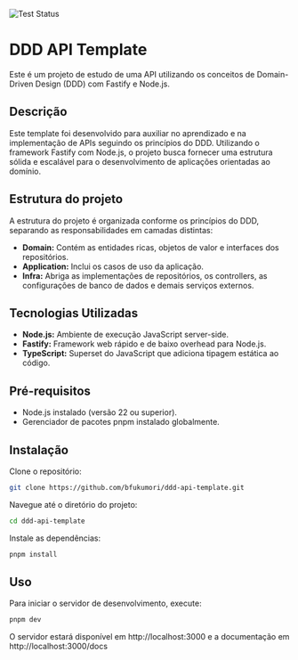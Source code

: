 ![Test Status](https://github.com/bfukumori/ddd-api-tempalte/actions/workflows/run-tests.yml/badge.svg)

# DDD API Template
Este é um projeto de estudo de uma API utilizando os conceitos de Domain-Driven Design (DDD) com Fastify e Node.js.

## Descrição
Este template foi desenvolvido para auxiliar no aprendizado e na implementação de APIs seguindo os princípios do DDD. Utilizando o framework Fastify com Node.js, o projeto busca fornecer uma estrutura sólida e escalável para o desenvolvimento de aplicações orientadas ao domínio.

## Estrutura do projeto
A estrutura do projeto é organizada conforme os princípios do DDD, separando as responsabilidades em camadas distintas:
- **Domain:** Contém as entidades ricas, objetos de valor e interfaces dos repositórios.
- **Application:** Inclui os casos de uso da aplicação.
- **Infra:** Abriga as implementações de repositórios, os controllers, as configurações de banco de dados e demais serviços externos.

## Tecnologias Utilizadas
- **Node.js:** Ambiente de execução JavaScript server-side.
- **Fastify:** Framework web rápido e de baixo overhead para Node.js.
- **TypeScript:** Superset do JavaScript que adiciona tipagem estática ao código.

## Pré-requisitos
- Node.js instalado (versão 22 ou superior).
- Gerenciador de pacotes pnpm instalado globalmente.

## Instalação
Clone o repositório:
```bash
git clone https://github.com/bfukumori/ddd-api-template.git
```

Navegue até o diretório do projeto:
```bash
cd ddd-api-template
```

Instale as dependências:
```bash
pnpm install
```

## Uso
Para iniciar o servidor de desenvolvimento, execute:
```bash
pnpm dev
```

O servidor estará disponível em http://localhost:3000 e a documentação em http://localhost:3000/docs